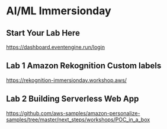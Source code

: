 # AI/ML Immersionday

## Start Your Lab Here
https://dashboard.eventengine.run/login

## Lab 1 Amazon Rekognition Custom labels
https://rekognition-immersionday.workshop.aws/

## Lab 2 Building Serverless Web App
https://github.com/aws-samples/amazon-personalize-samples/tree/master/next_steps/workshops/POC_in_a_box

